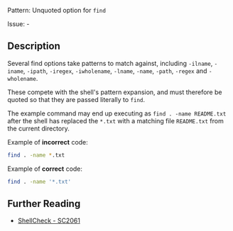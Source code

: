 Pattern: Unquoted option for `find`

Issue: -

## Description

Several find options take patterns to match against, including `-ilname`, `-iname`, `-ipath`, `-iregex`, `-iwholename`, `-lname`, `-name`, `-path`, `-regex` and `-wholename`.

These compete with the shell's pattern expansion, and must therefore be quoted so that they are passed literally to `find`.

The example command may end up executing as `find . -name README.txt` after the shell has replaced the `*.txt` with a matching file `README.txt` from the current directory. 

Example of **incorrect** code:

```sh
find . -name *.txt
```

Example of **correct** code:

```sh
find . -name '*.txt'
```

## Further Reading

* [ShellCheck - SC2061](https://github.com/koalaman/shellcheck/wiki/SC2061)
